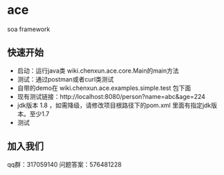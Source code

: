# ace
soa  framework
## 快速开始
+ 启动：运行java类 wiki.chenxun.ace.core.Main的main方法
+ 测试：通过postman或者curl类测试
+ 自带的demo在 wiki.chenxun.ace.examples.simple.test 包下面
+ 现有测试链接：http://localhost:8080/person?name=abc&age=224
+ jdk版本 1.8 ，如需降级，请修改项目根路径下的pom.xml 里面有指定jdk版本。至少1.7
+ 测试

## 加入我们
qq群：317059140 问题答案：576481228


